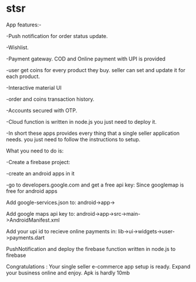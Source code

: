 # stsr

App features:-


-Push notification for order status update.

-Wishlist.

-Payment gateway. COD and Online payment with UPI is provided

-user get coins for every product they buy. seller can set and update it for each product.

-Interactive material UI

-order and coins transaction history.

-Accounts secured with OTP.

-Cloud function is written in node.js you just need to deploy it.

-In short these apps provides every thing that a single seller application needs. you just need to follow the instructions to setup.

What you need to do is:

-Create a firebase project:

-create an android apps in it

-go to developers.google.com and get a free api key: Since googlemap is free for android apps

Add google-services.json to: android->app->

Add google maps api key to: android->app->src->main->AndroidManifest.xml

Add your upi id to recieve online payments in: lib->ui->widgets->user->payments.dart

PushNotification and deploy the firebase function written in node.js to firebase

Congratulations : Your single seller e-commerce app setup is ready. Expand your business online and enjoy. Apk is hardly 10mb
